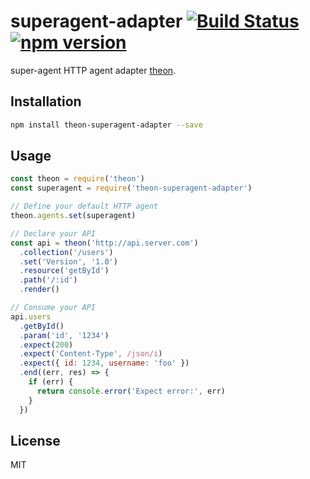 # superagent-adapter [![Build Status](https://travis-ci.org/theonjs/expect.svg?branch=master)](https://travis-ci.org/theonjs/expect) [![npm version](https://badge.fury.io/js/theon-expect.svg)](https://www.npmjs.com/package/theon-expect)

super-agent HTTP agent adapter [theon](http://github.com/h2non/theon).

## Installation

```bash
npm install theon-superagent-adapter --save
```

## Usage

```js
const theon = require('theon')
const superagent = require('theon-superagent-adapter')

// Define your default HTTP agent
theon.agents.set(superagent)

// Declare your API
const api = theon('http://api.server.com')
  .collection('/users')
  .set('Version', '1.0')
  .resource('getById')
  .path('/:id')
  .render()

// Consume your API
api.users
  .getById()
  .param('id', '1234')
  .expect(200)
  .expect('Content-Type', /json/i)
  .expect({ id: 1234, username: 'foo' })
  .end((err, res) => {
    if (err) {
      return console.error('Expect error:', err)
    }
  })
```

## License

MIT
